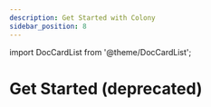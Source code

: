 ```yaml
---
description: Get Started with Colony
sidebar_position: 8
---
```


import DocCardList from '@theme/DocCardList';

# Get Started (deprecated)

<DocCardList />